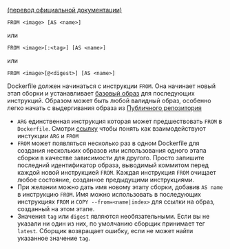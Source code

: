  [(перевод официальной документации)](https://docs.docker.com/engine/reference/builder/#from)

    FROM <image> [AS <name>]
	
или

    FROM <image>[:<tag>] [AS <name>]
	
или

    FROM <image>[@<digest>] [AS <name>]
	
Dockerfile должен начинаться с инструкции `FROM`. Она начинает новый этап сборки и устанавливает [базовый образ](https://docs.docker.com/engine/reference/glossary/#base-image) для последующих инструкций. Образом может быть любой валидный образ, особенно легко начать с выдергивания образа из [Публичного репозитория](https://docs.docker.com/engine/tutorials/dockerrepos/)

- `ARG` единственная инструкция которая может предшествовать `FROM` в `Dockerfile`. Смотри  [ссылку](https://docs.docker.com/engine/reference/builder/#understand-how-arg-and-from-interact) чтобы понять как взаимодействуют инстукции `ARG` и `FROM`
- `FROM` может появляться несколько раз в одном Dockerfile для создания нескольких образов или использования одного этапа сборки в качестве зависимости для другого. Просто запишите последний идентификатор образа, выводимый коммитом перед каждой новой инструкцией `FROM`. Каждая инструкция `FROM` очищает любое состояние, созданное предыдущими инструкциями.
- При желании можно дать имя новому этапу сборки, добавив `AS name` в инструкцию `FROM`. Имя можно использовать в последующих инструкциях `FROM` и `COPY --from=<name|index>` для ссылки на образ, созданный на этом этапе.
- Значения `tag` или `digest` являются необязательными. Если вы не указали ни один из них, по умолчанию сборщик принимает тег `latest`. Сборщик возвращает ошибку, если не может найти указанное значение `tag`.